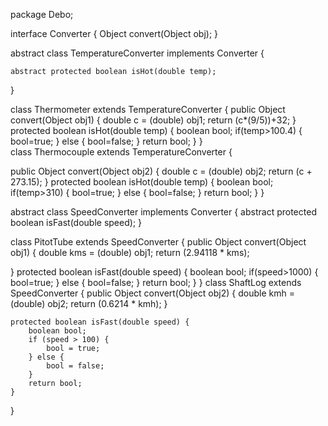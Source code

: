 package Debo;

interface Converter
{
   Object convert(Object obj);
}

abstract class TemperatureConverter implements Converter
{
    
    abstract protected boolean isHot(double temp);
}


class Thermometer extends TemperatureConverter
{
    public Object convert(Object obj1)
    {
        double c = (double) obj1;
        return  (c*(9/5))+32;
    }
    protected boolean isHot(double temp)
    {
        boolean bool;
        if(temp>100.4)
        {
            bool=true;
        }
        else
        {
            bool=false;
        }
        return bool;
    }
}  
class Thermocouple extends TemperatureConverter
{

  public Object convert(Object obj2)
    {
        double c = (double) obj2;
       return (c + 273.15);
    }
    protected boolean isHot(double temp)
    {
        boolean bool;
         if(temp>310)
        {
            bool=true;
        }
        else
        {
            bool=false;
        }
        return bool;
    }
}

abstract class SpeedConverter implements Converter
{
    abstract protected boolean isFast(double speed);
}

class PitotTube extends SpeedConverter
{
   public Object convert(Object obj1)
   {
    double kms = (double) obj1;
    return  (2.94118 * kms);
    
   }
   protected boolean isFast(double speed)
    {
        boolean bool;
        if(speed>1000)
        {
            bool=true;
        }
        else
        {
            bool=false;
        }
        return bool;
    }
}
class ShaftLog extends SpeedConverter
{
    public Object convert(Object obj2)
    {
    double kmh = (double) obj2;
     return (0.6214 * kmh);
    }
    
    protected boolean isFast(double speed) {
        boolean bool;
        if (speed > 100) {
            bool = true;
        } else {
            bool = false;
        }
        return bool;
    }
}
